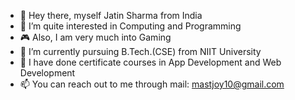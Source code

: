 - 👋 Hey there, myself Jatin Sharma from India
- 👀 I’m quite interested in Computing and Programming
- 🎮 Also, I am very much into Gaming 
- 🌱 I’m currently pursuing B.Tech.(CSE) from NIIT University
- 📜 I have done certificate courses in App Development and Web Development 
- 📫 You can reach out to me through mail: mastjoy10@gmail.com

<!---
jatinsharma101/jatinsharma101 is a ✨ special ✨ repository because its `README.md` (this file) appears on your GitHub profile.
You can click the Preview link to take a look at your changes.
--->
